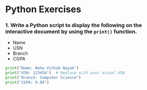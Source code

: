 # Python Exercises

### 1. Write a Python script to display the following on the interactive document by using the `print()` function.
- Name
- USN
- Branch
- CGPA

```python
print("Name: Neha Vithob Nayak")
print("USN: 123456")  # Replace with your actual USN
print("Branch: Computer Science")
print("CGPA: 9.88")
